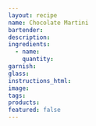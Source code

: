 ```yaml
---
layout: recipe
name: Chocolate Martini
bartender:
description:
ingredients:
  - name:
    quantity:
garnish:
glass:
instructions_html:
image:
tags:
products:
featured: false
---
```

